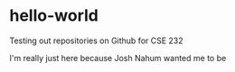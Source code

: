 # hello-world
Testing out repositories on Github for CSE 232

I'm really just here because Josh Nahum wanted me to be

